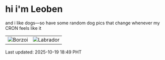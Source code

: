 # hi i'm Leoben

and i like dogs—so have some random dog pics that change whenever my CRON feels like it

|  |  |
|--------|----------|
| ![Borzoi](https://random-dog-vercel.vercel.app/api/random-borzoi?v=1760870941) | ![Labrador](https://random-dog-vercel.vercel.app/api/random-labrador?v=1760870941) |

Last updated: 2025-10-19 18:49 PHT
